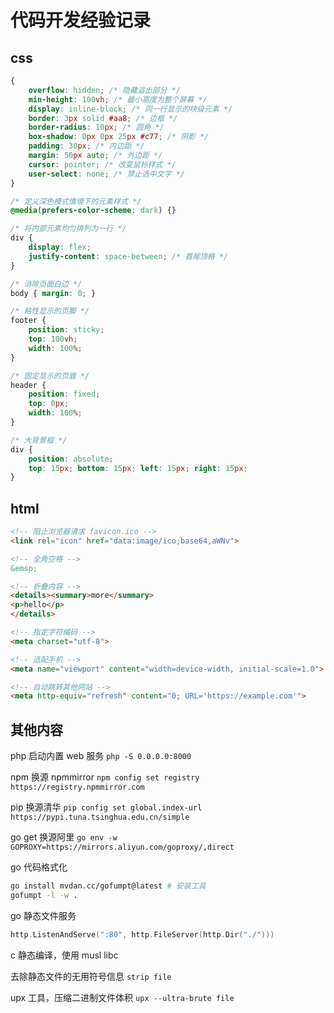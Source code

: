 # 代码开发经验记录

## css

```css
{
    overflow: hidden; /* 隐藏溢出部分 */
    min-height: 100vh; /* 最小高度为整个屏幕 */
    display: inline-block; /* 同一行显示的块级元素 */
    border: 3px solid #aa8; /* 边框 */
    border-radius: 10px; /* 圆角 */
    box-shadow: 0px 0px 25px #c77; /* 阴影 */
    padding: 30px; /* 内边距 */
    margin: 50px auto; /* 外边距 */
    cursor: pointer; /* 改变鼠标样式 */
    user-select: none; /* 禁止选中文字 */
}

/* 定义深色模式情境下的元素样式 */
@media(prefers-color-scheme: dark) {}

/* 将内部元素均匀排列为一行 */
div {
    display: flex;
    justify-content: space-between; /* 首尾顶格 */
}

/* 消除页面白边 */
body { margin: 0; }

/* 粘性显示的页脚 */
footer {
    position: sticky;
    top: 100vh;
    width: 100%;
}

/* 固定显示的页眉 */
header {
    position: fixed;
    top: 0px;
    width: 100%;
}

/* 大背景框 */
div {
    position: absolute;
    top: 15px; bottom: 15px; left: 15px; right: 15px;
}
```

## html

```html
<!-- 阻止浏览器请求 favicon.ico -->
<link rel="icon" href="data:image/ico;base64,aWNv">

<!-- 全角空格 -->
&emsp;

<!-- 折叠内容 -->
<details><summary>more</summary>
<p>hello</p>
</details>

<!-- 指定字符编码 -->
<meta charset="utf-8">

<!-- 适配手机 -->
<meta name="viewport" content="width=device-width, initial-scale=1.0">

<!-- 自动跳转其他网站 -->
<meta http-equiv="refresh" content="0; URL='https://example.com'">
```

## 其他内容

php 启动内置 web 服务 `php -S 0.0.0.0:8000`

npm 换源 npmmirror `npm config set registry https://registry.npmmirror.com`

pip 换源清华 `pip config set global.index-url https://pypi.tuna.tsinghua.edu.cn/simple`

go get 换源阿里 `go env -w GOPROXY=https://mirrors.aliyun.com/goproxy/,direct`

go 代码格式化

```sh
go install mvdan.cc/gofumpt@latest # 安装工具
gofumpt -l -w .
```

go 静态文件服务

```go
http.ListenAndServe(":80", http.FileServer(http.Dir("./")))
```

c 静态编译，使用 musl libc

去除静态文件的无用符号信息 `strip file`

upx 工具，压缩二进制文件体积 `upx --ultra-brute file`
